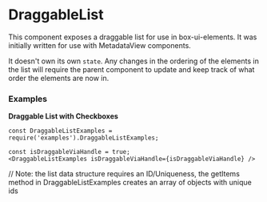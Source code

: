 # DraggableList

This component exposes a draggable list for use in box-ui-elements.
It was initially written for use with MetadataView components.

It doesn't own its own `state`. Any changes in the ordering of the elements in the list will require the parent component to update and keep track of what order the elements are now in.


### Examples
**Draggable List with Checkboxes**
```
const DraggableListExamples = require('examples').DraggableListExamples;

const isDraggableViaHandle = true;
<DraggableListExamples isDraggableViaHandle={isDraggableViaHandle} />
```

// Note: the list data structure requires an ID/Uniqueness, the getItems method in DraggableListExamples creates an array of objects with unique ids
 

